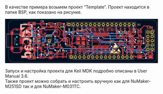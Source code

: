 В качестве примера возьмем проект “Template”. Проект находится в папке BSP, как показано на рисунке.  

![alt-текст](https://github.com/PivnevNikolay/Nuvoton-Development-Tool/blob/master/photos/002.jpg "")  

Запуск и настройка проекта для Keil MDK подробно описаны в User Manual 3.6.  
Также проект можно собрать и настроить вручную как для NuMaker-M251SD так и для NuMaker-M031TC.

